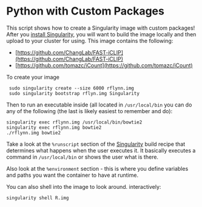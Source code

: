 # Python with Custom Packages

This script shows how to create a Singularity image with custom packages! After you [install Singularity](http://singularity.lbl.gov/install-linux), you will want to build the image locally and then upload to your cluster for using. This image contains the following:

 - [https://github.com/ChangLab/FAST-iCLIP](https://github.com/ChangLab/FAST-iCLIP)
 - [https://github.com/tomazc/iCount](https://github.com/tomazc/iCount)


To create your image

     sudo singularity create --size 6000 rflynn.img
     sudo singularity bootstrap rflyn.img Singularity


Then to run an executable inside (all located in `/usr/local/bin` you can do any of the following (the last is likely easiest to remember and do):


    singularity exec rflynn.img /usr/local/bin/bowtie2
    singularity exec rflynn.img bowtie2
    ./rflynn.img bowtie2


Take a look at the `%runscript` section of the [Singularity](Singularity) build recipe that determines what happens when the user executes it. It basically executes a command in `/usr/local/bin` or shows the user what is there.

Also look at the `%environment` section - this is where you define variables and paths you want the container to have at runtime.

You can also shell into the image to look around. interactively:

    singularity shell R.img
